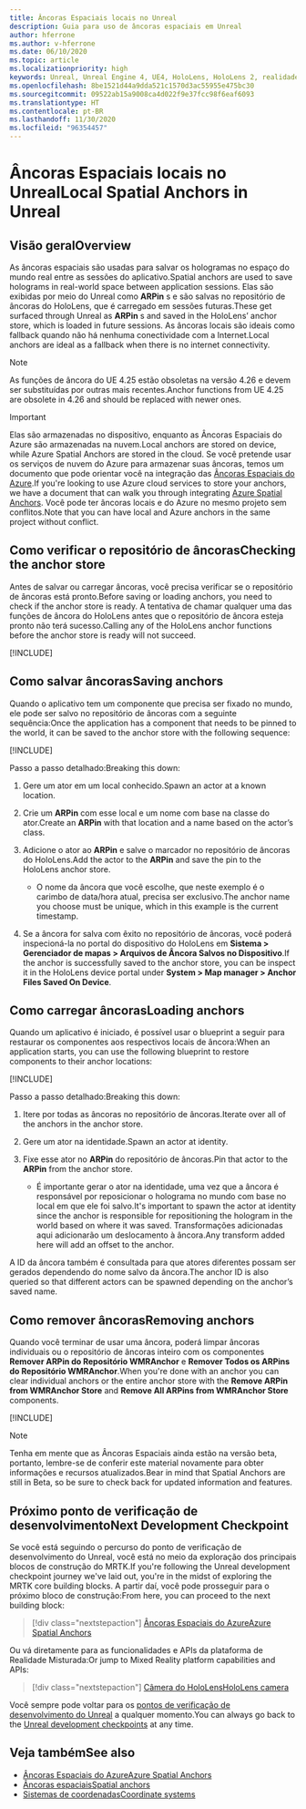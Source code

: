 ```yaml
---
title: Âncoras Espaciais locais no Unreal
description: Guia para uso de âncoras espaciais em Unreal
author: hferrone
ms.author: v-hferrone
ms.date: 06/10/2020
ms.topic: article
ms.localizationpriority: high
keywords: Unreal, Unreal Engine 4, UE4, HoloLens, HoloLens 2, realidade misturada, desenvolvimento, recursos, documentação, guias, hologramas, âncoras espaciais, headset de realidade misturada, headset do windows mixed reality, headset de realidade virtual
ms.openlocfilehash: 8be1521d44a9dda521c1570d3ac55955e475bc30
ms.sourcegitcommit: 09522ab15a9008ca4d022f9e37fcc98f6eaf6093
ms.translationtype: HT
ms.contentlocale: pt-BR
ms.lasthandoff: 11/30/2020
ms.locfileid: "96354457"
---
```

# <a name="local-spatial-anchors-in-unreal"></a><span data-ttu-id="05fd2-104">Âncoras Espaciais locais no Unreal</span><span class="sxs-lookup"><span data-stu-id="05fd2-104">Local Spatial Anchors in Unreal</span></span>

## <a name="overview"></a><span data-ttu-id="05fd2-105">Visão geral</span><span class="sxs-lookup"><span data-stu-id="05fd2-105">Overview</span></span>

<span data-ttu-id="05fd2-106">As âncoras espaciais são usadas para salvar os hologramas no espaço do mundo real entre as sessões do aplicativo.</span><span class="sxs-lookup"><span data-stu-id="05fd2-106">Spatial anchors are used to save holograms in real-world space between application sessions.</span></span> <span data-ttu-id="05fd2-107">Elas são exibidas por meio do Unreal como **ARPin** s e são salvas no repositório de âncoras do HoloLens, que é carregado em sessões futuras.</span><span class="sxs-lookup"><span data-stu-id="05fd2-107">These get surfaced through Unreal as **ARPin** s and saved in the HoloLens’ anchor store, which is loaded in future sessions.</span></span> <span data-ttu-id="05fd2-108">As âncoras locais são ideais como fallback quando não há nenhuma conectividade com a Internet.</span><span class="sxs-lookup"><span data-stu-id="05fd2-108">Local anchors are ideal as a fallback when there is no internet connectivity.</span></span>

> [!NOTE]
> <span data-ttu-id="05fd2-109">As funções de âncora do UE 4.25 estão obsoletas na versão 4.26 e devem ser substituídas por outras mais recentes.</span><span class="sxs-lookup"><span data-stu-id="05fd2-109">Anchor functions from UE 4.25 are obsolete in 4.26 and should be replaced with newer ones.</span></span> 

> [!IMPORTANT]
> <span data-ttu-id="05fd2-110">Elas são armazenadas no dispositivo, enquanto as Âncoras Espaciais do Azure são armazenadas na nuvem.</span><span class="sxs-lookup"><span data-stu-id="05fd2-110">Local anchors are stored on device, while Azure Spatial Anchors are stored in the cloud.</span></span> <span data-ttu-id="05fd2-111">Se você pretende usar os serviços de nuvem do Azure para armazenar suas âncoras, temos um documento que pode orientar você na integração das [Âncoras Espaciais do Azure](unreal-azure-spatial-anchors.md).</span><span class="sxs-lookup"><span data-stu-id="05fd2-111">If you're looking to use Azure cloud services to store your anchors, we have a document that can walk you through integrating [Azure Spatial Anchors](unreal-azure-spatial-anchors.md).</span></span> <span data-ttu-id="05fd2-112">Você pode ter âncoras locais e do Azure no mesmo projeto sem conflitos.</span><span class="sxs-lookup"><span data-stu-id="05fd2-112">Note that you can have local and Azure anchors in the same project without conflict.</span></span>

## <a name="checking-the-anchor-store"></a><span data-ttu-id="05fd2-113">Como verificar o repositório de âncoras</span><span class="sxs-lookup"><span data-stu-id="05fd2-113">Checking the anchor store</span></span>

<span data-ttu-id="05fd2-114">Antes de salvar ou carregar âncoras, você precisa verificar se o repositório de âncoras está pronto.</span><span class="sxs-lookup"><span data-stu-id="05fd2-114">Before saving or loading anchors, you need to check if the anchor store is ready.</span></span>  <span data-ttu-id="05fd2-115">A tentativa de chamar qualquer uma das funções de âncora do HoloLens antes que o repositório de âncora esteja pronto não terá sucesso.</span><span class="sxs-lookup"><span data-stu-id="05fd2-115">Calling any of the HoloLens anchor functions before the anchor store is ready will not succeed.</span></span>  

[!INCLUDE[](includes/tabs-sa-1.md)]

## <a name="saving-anchors"></a><span data-ttu-id="05fd2-116">Como salvar âncoras</span><span class="sxs-lookup"><span data-stu-id="05fd2-116">Saving anchors</span></span>

<span data-ttu-id="05fd2-117">Quando o aplicativo tem um componente que precisa ser fixado no mundo, ele pode ser salvo no repositório de âncoras com a seguinte sequência:</span><span class="sxs-lookup"><span data-stu-id="05fd2-117">Once the application has a component that needs to be pinned to the world, it can be saved to the anchor store with the following sequence:</span></span> 

[!INCLUDE[](includes/tabs-sa-2.md)]

<span data-ttu-id="05fd2-118">Passo a passo detalhado:</span><span class="sxs-lookup"><span data-stu-id="05fd2-118">Breaking this down:</span></span>
1. <span data-ttu-id="05fd2-119">Gere um ator em um local conhecido.</span><span class="sxs-lookup"><span data-stu-id="05fd2-119">Spawn an actor at a known location.</span></span>
2. <span data-ttu-id="05fd2-120">Crie um **ARPin** com esse local e um nome com base na classe do ator.</span><span class="sxs-lookup"><span data-stu-id="05fd2-120">Create an **ARPin** with that location and a name based on the actor’s class.</span></span> 
3. <span data-ttu-id="05fd2-121">Adicione o ator ao **ARPin** e salve o marcador no repositório de âncoras do HoloLens.</span><span class="sxs-lookup"><span data-stu-id="05fd2-121">Add the actor to the **ARPin** and save the pin to the HoloLens anchor store.</span></span>  
    * <span data-ttu-id="05fd2-122">O nome da âncora que você escolhe, que neste exemplo é o carimbo de data/hora atual, precisa ser exclusivo.</span><span class="sxs-lookup"><span data-stu-id="05fd2-122">The anchor name you choose must be unique, which in this example is the current timestamp.</span></span> 

4. <span data-ttu-id="05fd2-123">Se a âncora for salva com êxito no repositório de âncoras, você poderá inspecioná-la no portal do dispositivo do HoloLens em **Sistema > Gerenciador de mapas > Arquivos de Âncora Salvos no Dispositivo**.</span><span class="sxs-lookup"><span data-stu-id="05fd2-123">If the anchor is successfully saved to the anchor store, you can be inspect it in the HoloLens device portal under **System > Map manager > Anchor Files Saved On Device**.</span></span> 

## <a name="loading-anchors"></a><span data-ttu-id="05fd2-124">Como carregar âncoras</span><span class="sxs-lookup"><span data-stu-id="05fd2-124">Loading anchors</span></span>

<span data-ttu-id="05fd2-125">Quando um aplicativo é iniciado, é possível usar o blueprint a seguir para restaurar os componentes aos respectivos locais de âncora:</span><span class="sxs-lookup"><span data-stu-id="05fd2-125">When an application starts, you can use the following blueprint to restore components to their anchor locations:</span></span>

[!INCLUDE[](includes/tabs-sa-3.md)]

<span data-ttu-id="05fd2-126">Passo a passo detalhado:</span><span class="sxs-lookup"><span data-stu-id="05fd2-126">Breaking this down:</span></span>
1. <span data-ttu-id="05fd2-127">Itere por todas as âncoras no repositório de âncoras.</span><span class="sxs-lookup"><span data-stu-id="05fd2-127">Iterate over all of the anchors in the anchor store.</span></span> 
2. <span data-ttu-id="05fd2-128">Gere um ator na identidade.</span><span class="sxs-lookup"><span data-stu-id="05fd2-128">Spawn an actor at identity.</span></span>
3. <span data-ttu-id="05fd2-129">Fixe esse ator no **ARPin** do repositório de âncoras.</span><span class="sxs-lookup"><span data-stu-id="05fd2-129">Pin that actor to the **ARPin** from the anchor store.</span></span>  

    * <span data-ttu-id="05fd2-130">É importante gerar o ator na identidade, uma vez que a âncora é responsável por reposicionar o holograma no mundo com base no local em que ele foi salvo.</span><span class="sxs-lookup"><span data-stu-id="05fd2-130">It's important to spawn the actor at identity since the anchor is responsible for repositioning the hologram in the world based on where it was saved.</span></span> <span data-ttu-id="05fd2-131">Transformações adicionadas aqui adicionarão um deslocamento à âncora.</span><span class="sxs-lookup"><span data-stu-id="05fd2-131">Any transform added here will add an offset to the anchor.</span></span> 

<span data-ttu-id="05fd2-132">A ID da âncora também é consultada para que atores diferentes possam ser gerados dependendo do nome salvo da âncora.</span><span class="sxs-lookup"><span data-stu-id="05fd2-132">The anchor ID is also queried so that different actors can be spawned depending on the anchor’s saved name.</span></span> 

## <a name="removing-anchors"></a><span data-ttu-id="05fd2-133">Como remover âncoras</span><span class="sxs-lookup"><span data-stu-id="05fd2-133">Removing anchors</span></span> 

<span data-ttu-id="05fd2-134">Quando você terminar de usar uma âncora, poderá limpar âncoras individuais ou o repositório de âncoras inteiro com os componentes **Remover ARPin do Repositório WMRAnchor** e **Remover Todos os ARPins do Repositório WMRAnchor**.</span><span class="sxs-lookup"><span data-stu-id="05fd2-134">When you're done with an anchor you can clear individual anchors or the entire anchor store with the **Remove ARPin from WMRAnchor Store** and **Remove All ARPins from WMRAnchor Store** components.</span></span>

[!INCLUDE[](includes/tabs-sa-4.md)]

> [!NOTE]
> <span data-ttu-id="05fd2-135">Tenha em mente que as Âncoras Espaciais ainda estão na versão beta, portanto, lembre-se de conferir este material novamente para obter informações e recursos atualizados.</span><span class="sxs-lookup"><span data-stu-id="05fd2-135">Bear in mind that Spatial Anchors are still in Beta, so be sure to check back for updated information and features.</span></span>

## <a name="next-development-checkpoint"></a><span data-ttu-id="05fd2-136">Próximo ponto de verificação de desenvolvimento</span><span class="sxs-lookup"><span data-stu-id="05fd2-136">Next Development Checkpoint</span></span>

<span data-ttu-id="05fd2-137">Se você está seguindo o percurso do ponto de verificação de desenvolvimento do Unreal, você está no meio da exploração dos principais blocos de construção do MRTK.</span><span class="sxs-lookup"><span data-stu-id="05fd2-137">If you're following the Unreal development checkpoint journey we've laid out, you're in the midst of exploring the MRTK core building blocks.</span></span> <span data-ttu-id="05fd2-138">A partir daí, você pode prosseguir para o próximo bloco de construção:</span><span class="sxs-lookup"><span data-stu-id="05fd2-138">From here, you can proceed to the next building block:</span></span> 

> [!div class="nextstepaction"]
> [<span data-ttu-id="05fd2-139">Âncoras Espaciais do Azure</span><span class="sxs-lookup"><span data-stu-id="05fd2-139">Azure Spatial Anchors</span></span>](unreal-azure-spatial-anchors.md)

<span data-ttu-id="05fd2-140">Ou vá diretamente para as funcionalidades e APIs da plataforma de Realidade Misturada:</span><span class="sxs-lookup"><span data-stu-id="05fd2-140">Or jump to Mixed Reality platform capabilities and APIs:</span></span>

> [!div class="nextstepaction"]
> [<span data-ttu-id="05fd2-141">Câmera do HoloLens</span><span class="sxs-lookup"><span data-stu-id="05fd2-141">HoloLens camera</span></span>](unreal-hololens-camera.md)

<span data-ttu-id="05fd2-142">Você sempre pode voltar para os [pontos de verificação de desenvolvimento do Unreal](unreal-development-overview.md#2-core-building-blocks) a qualquer momento.</span><span class="sxs-lookup"><span data-stu-id="05fd2-142">You can always go back to the [Unreal development checkpoints](unreal-development-overview.md#2-core-building-blocks) at any time.</span></span>

## <a name="see-also"></a><span data-ttu-id="05fd2-143">Veja também</span><span class="sxs-lookup"><span data-stu-id="05fd2-143">See also</span></span>
* [<span data-ttu-id="05fd2-144">Âncoras Espaciais do Azure</span><span class="sxs-lookup"><span data-stu-id="05fd2-144">Azure Spatial Anchors</span></span>](unreal-azure-spatial-anchors.md)
* [<span data-ttu-id="05fd2-145">Âncoras espaciais</span><span class="sxs-lookup"><span data-stu-id="05fd2-145">Spatial anchors</span></span>](../../design/spatial-anchors.md)
* [<span data-ttu-id="05fd2-146">Sistemas de coordenadas</span><span class="sxs-lookup"><span data-stu-id="05fd2-146">Coordinate systems</span></span>](../../design/coordinate-systems.md)
